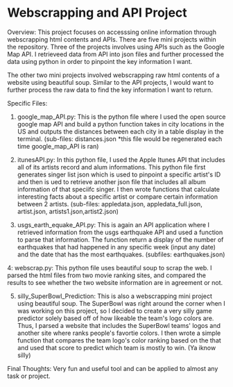 # Webscrapping and API Project 
Overview: 
This project focuses on accesssing online information through webscrapping html contents 
and APIs. There are five mini projects within the repository. Three of the projects involves
using APIs such as the Google Map API. I retrieveed data from API into json files and further
processed the data using python in order to pinpoint the key information I want. 

The other two mini projects involved webscrapping raw html contents of a website using 
beautiful soup. Similar to the API projects, I would want to further process the raw data 
to find the key information I want to return. 

Specific Files:
1. google_map_API.py: 
This is the python file where I used the open source google map API and build a python function
takes in city locations in the US and outputs the distances between each city in a table display
in the terminal.
(sub-files: distances.json *this file would be regenerated each time google_map_API is ran)

2. itunesAPI.py:
In this python file, I used the Apple Itunes API that includes all of its artists record and alum informations. 
This python file first generates singer list json which is used to pinpoint a specific artist's ID and then is ued 
to retrieve another json file that includes all album information of that speciifc singer. I then wrote functions that 
calculate interesting facts about a specific artist or compare certain information between 2 artists.
(sub-files: appledata.json, appledata_full.json, artist.json, artists1.json,artist2.json)

3. usgs_earth_equake_API.py:
This is again an API application where I retrieved information from the usgs earthquake API and used a function to 
parse that information. The function return a display of the number of earthquakes that had happened in any specific week
(input any date) and the date that has the most earthquakes. 
(subfiles: earthquakes.json)

4: webscrap.py:
This python file uses beautiful soup to scrap the web. I parsed the html files from two movie ranking sites, and 
compared the results to see whether the two website information are in agreement or not. 

5. silly_SuperBowl_Prediction: 
This is also a webscrapping mini project using beautiful soup. The SuperBowl was right around the corner when I was working 
on this project, so I decided to create a very silly game predictor solely based off of how likeable the team's logo colors are. 
Thus, I parsed a website that includes the SuperBowl teams' logos and another site where ranks people's favortie colors. I then 
wrote a simple function that compares the team logo's color ranking based on the that and used that score to predict which team 
is mostly to win. (Ya iknow silly)

Final Thoughts:
Very fun and useful tool and can be applied to almost any task or project. 
